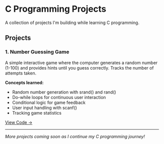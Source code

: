 # C Programming Projects

A collection of projects I'm building while learning C programming.

## Projects

### 1. Number Guessing Game
A simple interactive game where the computer generates a random number (1-100) and provides hints until you guess correctly. Tracks the number of attempts taken.

**Concepts learned:**
- Random number generation with srand() and rand()
- Do-while loops for continuous user interaction
- Conditional logic for game feedback
- User input handling with scanf()
- Tracking game statistics

[View Code →](./number-guessing-game/)

---

*More projects coming soon as I continue my C programming journey!*
